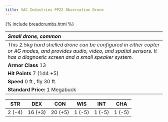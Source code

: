 ```yaml
---
title: VAC Industries PP22 Observation Drone
---
```


{% include breadcrumbs.html %}

| _Small drone, common_ | 
|:-------------|
| _This 2.5kg hard shelled drone can be configured in either copter or AG modes, and provides audio, video, and spatial sensors.  It has a diagnostic screen and a small speaker system._ | 
| **Armor Class** 13 |
| **Hit Points** 7 (1d4 +5) |
| **Speed** 0 ft., fly 30 ft.|
| **Standard Price:** 1 Megabuck |

<table class="abilities">
  <thead><tr><th>STR</th><th>DEX</th><th>CON</th><th>WIS</th><th>INT</th> <th>CHA</th>
    </tr>
  </thead>
  <tbody>
    <tr>
      <td>2 (-4)</td>
      <td>16 (+3)</td>
      <td>20 (+5)</td>
      <td>1 (-5)</td>
      <td>1 (-5)</td>
      <td>1 (-5)</td>
    </tr>
  </tbody>
</table>